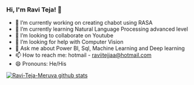 ### Hi, I'm Ravi Teja! 👋

- 🔭 I’m currently working on creating chabot using RASA
- 🌱 I’m currently learning Natural Language Processing advanced level
- 👯 I’m looking to collaborate on Youtube
- 🤔 I’m looking for help with Computer Vision
- 💬 Ask me about Power BI, Sql, Machine Learning and Deep learning
- 📫 How to reach me: hotmail - raviitejjaa@hotmail.com
- 😄 Pronouns: He/His



[![Ravi-Teja-Meruva github stats](https://github-readme-stats.vercel.app/api?username=Ravi-Teja-Meruva)](https://github.com/Ravi-Teja-Meruva/github-readme-stats)
